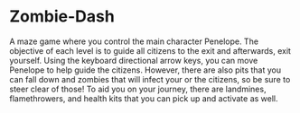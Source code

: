 # Zombie-Dash
A maze game where you control the main character Penelope. The objective of each level is to guide all citizens to the exit and afterwards, exit yourself. Using the keyboard directional arrow keys, you can move Penelope to help guide the citizens. However, there are also pits that you can fall down and zombies that will infect your or the citizens, so be sure to steer clear of those! To aid you on your journey, there are landmines, flamethrowers, and health kits that you can pick up and activate as well.
